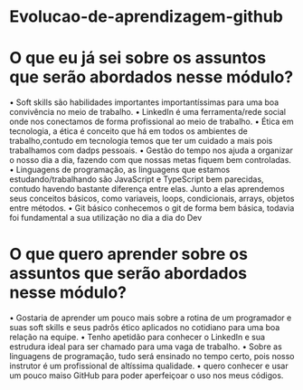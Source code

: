 # Evolucao-de-aprendizagem-github
# O que eu já sei sobre os assuntos que serão abordados nesse módulo?
  • Soft skills são habilidades importantes importantíssimas para uma boa convivência no meio de trabalho.
  • LinkedIn é uma ferramenta/rede social onde nos conectamos de forma profissional ao meio de trabalho.
  • Ética em tecnologia, a ética é conceito que há em todos os ambientes de trabalho,contudo em tecnologia temos que ter um cuidado a mais pois trabalhamos com dadps pessoais.
  • Gestão do tempo nos ajuda a organizar o nosso dia a dia, fazendo com que nossas metas fiquem bem controladas.
  • Linguagens de programação, as linguagens que estamos estudando/trabalhando são JavaScript e TypeScript bem parecidas, contudo havendo bastante diferença entre elas.
    Junto a elas aprendemos seus conceitos básicos, como variaveis, loops, condicionais, arrays, objetos entre métodos.
  • Git básico conhecemos o git de forma bem básica, todavia foi fundamental a sua utilização no dia a dia do Dev
  
# O que quero aprender sobre os assuntos que serão abordados nesse módulo?
 • Gostaria de aprender um pouco mais sobre a rotina de um programador e suas soft skills e seus padrõs ético aplicados no cotidiano para uma boa relação na equipe.
 • Tenho apetidão para conhecer o LinkedIn e sua estrudura ideal para ser chamado para uma vaga de trabalho.
 • Sobre as linguagens de programação, tudo será ensinado no tempo certo, pois nosso instrutor é um profissional de altíssima qualidade.
 • quero conhecer e usar um pouco maiso GitHub para poder aperfeiçoar o uso nos meus códigos.
